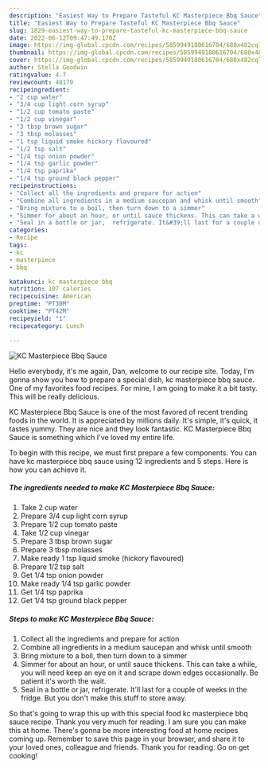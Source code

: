 ```yaml
---
description: "Easiest Way to Prepare Tasteful KC Masterpiece Bbq Sauce"
title: "Easiest Way to Prepare Tasteful KC Masterpiece Bbq Sauce"
slug: 1829-easiest-way-to-prepare-tasteful-kc-masterpiece-bbq-sauce
date: 2022-06-12T09:47:49.170Z
image: https://img-global.cpcdn.com/recipes/5859949180616704/680x482cq70/kc-masterpiece-bbq-sauce-recipe-main-photo.jpg
thumbnail: https://img-global.cpcdn.com/recipes/5859949180616704/680x482cq70/kc-masterpiece-bbq-sauce-recipe-main-photo.jpg
cover: https://img-global.cpcdn.com/recipes/5859949180616704/680x482cq70/kc-masterpiece-bbq-sauce-recipe-main-photo.jpg
author: Stella Goodwin
ratingvalue: 4.7
reviewcount: 48179
recipeingredient:
- "2 cup water"
- "3/4 cup light corn syrup"
- "1/2 cup tomato paste"
- "1/2 cup vinegar"
- "3 tbsp brown sugar"
- "3 tbsp molasses"
- "1 tsp liquid smoke hickory flavoured"
- "1/2 tsp salt"
- "1/4 tsp onion powder"
- "1/4 tsp garlic powder"
- "1/4 tsp paprika"
- "1/4 tsp ground black pepper"
recipeinstructions:
- "Collect all the ingredients and prepare for action"
- "Combine all ingredients in a medium saucepan and whisk until smooth"
- "Bring mixture to a boil, then turn down to a simmer"
- "Simmer for about an hour, or until sauce thickens. This can take a while, you will need keep an eye on it and scrape down edges occasionally. Be patient it&#39;s worth the wait."
- "Seal in a bottle or jar,  refrigerate. It&#39;ll last for a couple of weeks in the fridge. But you don&#39;t make this stuff to store away."
categories:
- Recipe
tags:
- kc
- masterpiece
- bbq

katakunci: kc masterpiece bbq 
nutrition: 107 calories
recipecuisine: American
preptime: "PT30M"
cooktime: "PT42M"
recipeyield: "1"
recipecategory: Lunch

---
```



![KC Masterpiece Bbq Sauce](https://img-global.cpcdn.com/recipes/5859949180616704/680x482cq70/kc-masterpiece-bbq-sauce-recipe-main-photo.jpg)

Hello everybody, it's me again, Dan, welcome to our recipe site. Today, I'm gonna show you how to prepare a special dish, kc masterpiece bbq sauce. One of my favorites food recipes. For mine, I am going to make it a bit tasty. This will be really delicious.

KC Masterpiece Bbq Sauce is one of the most favored of recent trending foods in the world. It is appreciated by millions daily. It's simple, it's quick, it tastes yummy. They are nice and they look fantastic. KC Masterpiece Bbq Sauce is something which I've loved my entire life.




To begin with this recipe, we must first prepare a few components. You can have kc masterpiece bbq sauce using 12 ingredients and 5 steps. Here is how you can achieve it.

<!--inarticleads1-->

##### The ingredients needed to make KC Masterpiece Bbq Sauce:

1. Take 2 cup water
1. Prepare 3/4 cup light corn syrup
1. Prepare 1/2 cup tomato paste
1. Take 1/2 cup vinegar
1. Prepare 3 tbsp brown sugar
1. Prepare 3 tbsp molasses
1. Make ready 1 tsp liquid smoke (hickory flavoured)
1. Prepare 1/2 tsp salt
1. Get 1/4 tsp onion powder
1. Make ready 1/4 tsp garlic powder
1. Get 1/4 tsp paprika
1. Get 1/4 tsp ground black pepper




<!--inarticleads2-->

##### Steps to make KC Masterpiece Bbq Sauce:

1. Collect all the ingredients and prepare for action
1. Combine all ingredients in a medium saucepan and whisk until smooth
1. Bring mixture to a boil, then turn down to a simmer
1. Simmer for about an hour, or until sauce thickens. This can take a while, you will need keep an eye on it and scrape down edges occasionally. Be patient it&#39;s worth the wait.
1. Seal in a bottle or jar,  refrigerate. It&#39;ll last for a couple of weeks in the fridge. But you don&#39;t make this stuff to store away.




So that's going to wrap this up with this special food kc masterpiece bbq sauce recipe. Thank you very much for reading. I am sure you can make this at home. There's gonna be more interesting food at home recipes coming up. Remember to save this page in your browser, and share it to your loved ones, colleague and friends. Thank you for reading. Go on get cooking!
